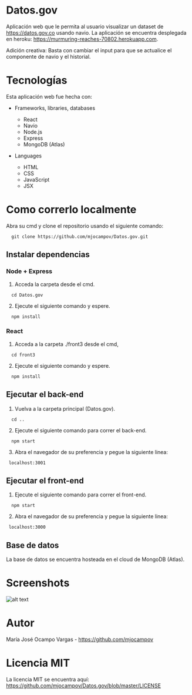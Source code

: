 # Datos.gov
Aplicación web que le permita al usuario visualizar un dataset de https://datos.gov.co usando navio.
La aplicación se encuentra desplegada en heroku:  https://murmuring-reaches-70802.herokuapp.com.

Adición creativa: Basta con cambiar el input para que se actualice el componente de navio y el historial.

# Tecnologías
Esta aplicación web fue hecha con:
* Frameworks, libraries, databases
  * React 
  * Navio
  * Node.js
  * Express
  * MongoDB (Atlas)
  
* Languages
  * HTML 
  * CSS 
  * JavaScript
  * JSX
  
# Como correrlo localmente
Abra su cmd y clone el repositorio usando el siguiente comando:
```
  git clone https://github.com/mjocampov/Datos.gov.git
```

## Instalar dependencias
### Node + Express
1. Acceda la carpeta desde el cmd.
```
  cd Datos.gov
```
2. Ejecute el siguiente comando y espere.
```
  npm install
```
### React
1. Acceda a la carpeta ./front3 desde el cmd,
```
  cd front3
```
2. Ejecute el siguiente comando y espere.
```
  npm install
```

## Ejecutar el back-end
1. Vuelva a la carpeta principal (Datos.gov).
```
  cd ..
```
2. Ejecute el siguiente comando para correr el back-end.
```
  npm start
```
3. Abra el navegador de su preferencia y pegue la siguiente linea:
```
 localhost:3001
```

## Ejecutar el front-end
1. Ejecute el siguiente comando para correr el front-end.
```
  npm start
```
2. Abra el navegador de su preferencia y pegue la siguiente linea:
```
 localhost:3000
```

## Base de datos
La base de datos se encuentra hosteada en el cloud de MongoDB (Atlas).

# Screenshots
![alt text](http://url/to/img.png)

# Autor
María José Ocampo Vargas - https://github.com/mjocampov

# Licencia MIT
La licencia MIT se encuentra aquí: https://github.com/mjocampov/Datos.gov/blob/master/LICENSE
